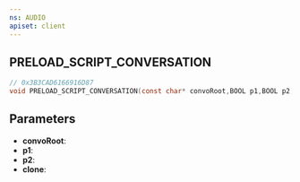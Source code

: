 ```yaml
---
ns: AUDIO
apiset: client
---
```

## PRELOAD_SCRIPT_CONVERSATION

```c
// 0x3B3CAD6166916D87
void PRELOAD_SCRIPT_CONVERSATION(const char* convoRoot,BOOL p1,BOOL p2,BOOL clone);
```


## Parameters
* **convoRoot**:
* **p1**:
* **p2**:
* **clone**:



